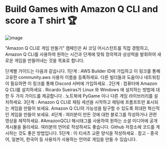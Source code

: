 # Build Games with Amazon Q CLI and score a T shirt 🏆

![image](https://github.com/user-attachments/assets/3884785c-9023-4fc9-81a0-eb5c631472e0)

"Amazon Q CLI로 게임 만들기" 캠페인은 AI 코딩 어시스턴트를 직접 경험하고, Amazon Q CLI를 사용하여 원하는 시간과 단계에 맞춰 창의력과 상상력을 발휘하여 새로운 게임을 만들어내는 것을 목표로 합니다.

단계별 가이드는 다음과 같습니다.
1단계 : AWS Builder ID에 가입하고 이 링크를 통해 고유한 community.aws 사용자 이름을 등록하세요. 다른 빌더들과 도움이나 네트워킹이 필요하면 이 링크를 통해 Discord 서버에 가입하세요 .
2단계 : 컴퓨터에 Amazon Q CLI를 설치하세요 . Ricardo Sueiras가 Linux 와 Windows 에 설치하는 방법에 대한 두 가지 가이드를 제공합니다 . 노트북에 PyGame 이나 다른 게임 라이브러리를 설치하세요.
3단계 : Amazon Q CLI로 채팅 세션을 시작하고 채팅에 프롬프트만 표시되는 게임을 만들어 보세요. Amazon Q CLI의 가능성을 탐구할 수 있도록 최대한 혁신적인 게임을 만들어 보세요.
4단계 : 여러분이 만든 것에 대한 블로그를 작성하거나 관련 영상을 제작하세요. #AmazonQCLI 해시태그를 사용하여 원하는 소셜 미디어에 공개 게시물을 올리세요. 여러분의 언어로 작성하셔도 좋습니다. Github 저장소에 코드를 게시하는 것도 좋은 방법입니다.
5단계 : 이 티셔츠 교환 양식을 작성하세요 .
참고 - 중국어, 일본어, 한국어 등 사용자가 사용하는 언어로 게임을 만들 수 있습니다.


